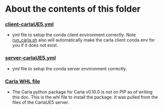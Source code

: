 # About the contents of this folder
### [client-carlaUE5.yml](./client-carlaUE5.yml)
* yml file to setup the conda client environment correctly. Note [run_carla.sh](../run_carla.sh) also will automatically make the carla client conda env for you if it does not exist.

### [server-carlaUE5.yml](./server-carlaUE5.yml)
* yml file to setup the conda server environment correctly.

### [Carla WHL file](./carla-0.10.0-cp311-cp311-linux_x86_64.whl)
* The Carla python package for Carla v0.10.0 is not on PIP as of writing this doc. This is the whl file to install the package. It was pulled from the files of the CarlaUE5 server.